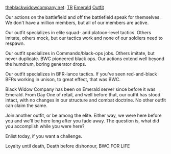 [theblackwidowcompany.net](http://www.theblackwidowcompany.net):
[TR](../../factions/Terran_Republic.md) [Emerald](../servers/Emerald.md)
[Outfit](../../terminology/Outfit.md)

Our actions on the battlefield and off the battlefield speak for themselves. We
don't have a million members, but all of our members are active.

Our outfit specializes in elite squad- and platoon-level tactics. Others
imitate, others mock, but our tactics work and none of our soldiers need to
respawn.

Our outfit specializes in Commando/black-ops jobs. Others imitate, but never
duplicate. BWC pioneered black ops. Our actions extend well beyond the humdrum,
boring generator drops.

Our outfit specializes in BFR-lance tactics. If you've seen red-and-black BFRs
working in unison, to great effect, that was BWC.

Black Widow Company has been on Emerald server since before it was Emerald. From
Day One of retail, and well before that, our outfit has stood intact, with no
changes in our structure and combat doctrine. No other outfit can claim the
same.

Join another outfit, or be among the elite. Either way, we were here before you
and we'll be here long after you fade away. The question is, what did you
accomplish while you were here?

Enlist today, if you want a challenge.

Loyalty until death, Death before dishonour, BWC FOR LIFE
